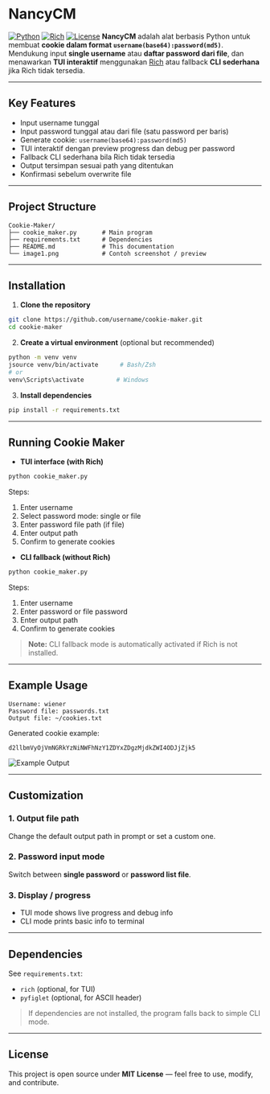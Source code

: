 # NancyCM

[![Python](https://img.shields.io/badge/python-3.10%2B-blue.svg)](https://www.python.org/)
[![Rich](https://img.shields.io/badge/Rich-TUI-green.svg)](https://github.com/Textualize/rich)
[![License](https://img.shields.io/badge/license-MIT-green.svg)](LICENSE)
**NancyCM** adalah alat berbasis Python untuk membuat **cookie dalam format `username(base64):password(md5)`**.
Mendukung input **single username** atau **daftar password dari file**, dan menawarkan **TUI interaktif** menggunakan [Rich](https://github.com/Textualize/rich) atau fallback **CLI sederhana** jika Rich tidak tersedia.

---

## Key Features

- Input username tunggal
- Input password tunggal atau dari file (satu password per baris)
- Generate cookie: `username(base64):password(md5)`
- TUI interaktif dengan preview progress dan debug per password
- Fallback CLI sederhana bila Rich tidak tersedia
- Output tersimpan sesuai path yang ditentukan
- Konfirmasi sebelum overwrite file

---

## Project Structure

```
Cookie-Maker/
├── cookie_maker.py       # Main program
├── requirements.txt      # Dependencies
├── README.md             # This documentation
└── image1.png            # Contoh screenshot / preview
```

---

## Installation

1. **Clone the repository**

```bash
git clone https://github.com/username/cookie-maker.git
cd cookie-maker
```

2. **Create a virtual environment** (optional but recommended)

```bash
python -m venv venv
jsource venv/bin/activate      # Bash/Zsh
# or
venv\Scripts\activate         # Windows
```

3. **Install dependencies**

```bash
pip install -r requirements.txt
```

---

## Running Cookie Maker

- **TUI interface (with Rich)**

```bash
python cookie_maker.py

````

Steps:

1. Enter username
2. Select password mode: single or file
3. Enter password file path (if file)
4. Enter output path
5. Confirm to generate cookies

* **CLI fallback (without Rich)**

```bash
python cookie_maker.py
````

Steps:

1. Enter username
2. Enter password or file password
3. Enter output path
4. Confirm to generate cookies

> **Note:** CLI fallback mode is automatically activated if Rich is not installed.

---

## Example Usage

```
Username: wiener
Password file: passwords.txt
Output file: ~/cookies.txt
```

Generated cookie example:

```
d2llbmVyOjVmNGRkYzNiNWFhNzY1ZDYxZDgzMjdkZWI4ODJjZjk5
```

![Example Output](/image1.png)

---

## Customization

### 1. Output file path

Change the default output path in prompt or set a custom one.

### 2. Password input mode

Switch between **single password** or **password list file**.

### 3. Display / progress

- TUI mode shows live progress and debug info
- CLI mode prints basic info to terminal

---

## Dependencies

See `requirements.txt`:

- `rich` (optional, for TUI)
- `pyfiglet` (optional, for ASCII header)

> If dependencies are not installed, the program falls back to simple CLI mode.

---

## License

This project is open source under **MIT License** — feel free to use, modify, and contribute.

